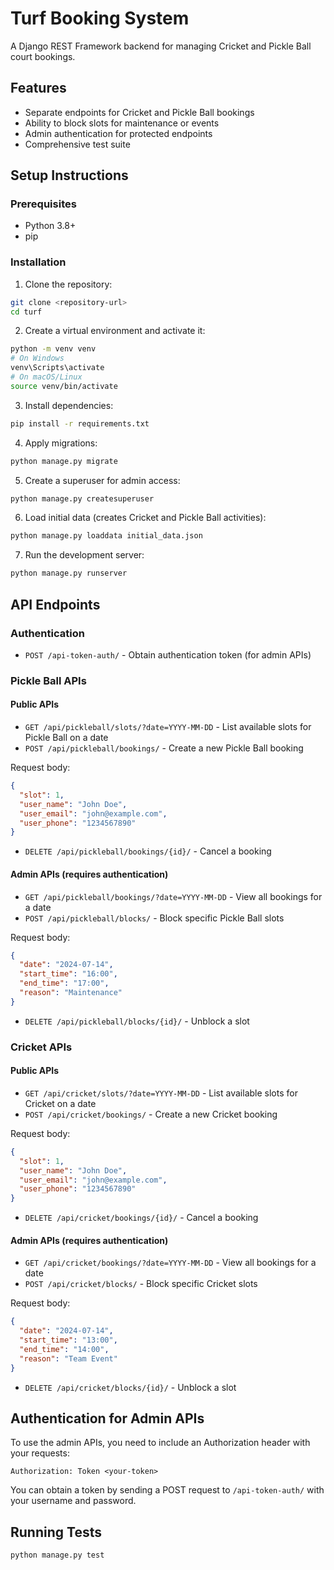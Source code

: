 # Turf Booking System

A Django REST Framework backend for managing Cricket and Pickle Ball court bookings.

## Features

- Separate endpoints for Cricket and Pickle Ball bookings
- Ability to block slots for maintenance or events
- Admin authentication for protected endpoints
- Comprehensive test suite

## Setup Instructions

### Prerequisites

- Python 3.8+
- pip

### Installation

1. Clone the repository:

```bash
git clone <repository-url>
cd turf
```

2. Create a virtual environment and activate it:

```bash
python -m venv venv
# On Windows
venv\Scripts\activate
# On macOS/Linux
source venv/bin/activate
```

3. Install dependencies:

```bash
pip install -r requirements.txt
```

4. Apply migrations:

```bash
python manage.py migrate
```

5. Create a superuser for admin access:

```bash
python manage.py createsuperuser
```

6. Load initial data (creates Cricket and Pickle Ball activities):

```bash
python manage.py loaddata initial_data.json
```

7. Run the development server:

```bash
python manage.py runserver
```

## API Endpoints

### Authentication

- `POST /api-token-auth/` - Obtain authentication token (for admin APIs)

### Pickle Ball APIs

#### Public APIs

- `GET /api/pickleball/slots/?date=YYYY-MM-DD` - List available slots for Pickle Ball on a date
- `POST /api/pickleball/bookings/` - Create a new Pickle Ball booking

Request body:
```json
{
  "slot": 1,
  "user_name": "John Doe",
  "user_email": "john@example.com",
  "user_phone": "1234567890"
}
```

- `DELETE /api/pickleball/bookings/{id}/` - Cancel a booking

#### Admin APIs (requires authentication)

- `GET /api/pickleball/bookings/?date=YYYY-MM-DD` - View all bookings for a date
- `POST /api/pickleball/blocks/` - Block specific Pickle Ball slots

Request body:
```json
{
  "date": "2024-07-14",
  "start_time": "16:00",
  "end_time": "17:00",
  "reason": "Maintenance"
}
```

- `DELETE /api/pickleball/blocks/{id}/` - Unblock a slot

### Cricket APIs

#### Public APIs

- `GET /api/cricket/slots/?date=YYYY-MM-DD` - List available slots for Cricket on a date
- `POST /api/cricket/bookings/` - Create a new Cricket booking

Request body:
```json
{
  "slot": 1,
  "user_name": "John Doe",
  "user_email": "john@example.com",
  "user_phone": "1234567890"
}
```

- `DELETE /api/cricket/bookings/{id}/` - Cancel a booking

#### Admin APIs (requires authentication)

- `GET /api/cricket/bookings/?date=YYYY-MM-DD` - View all bookings for a date
- `POST /api/cricket/blocks/` - Block specific Cricket slots

Request body:
```json
{
  "date": "2024-07-14",
  "start_time": "13:00",
  "end_time": "14:00",
  "reason": "Team Event"
}
```

- `DELETE /api/cricket/blocks/{id}/` - Unblock a slot

## Authentication for Admin APIs

To use the admin APIs, you need to include an Authorization header with your requests:

```
Authorization: Token <your-token>
```

You can obtain a token by sending a POST request to `/api-token-auth/` with your username and password.

## Running Tests

```bash
python manage.py test
``` 